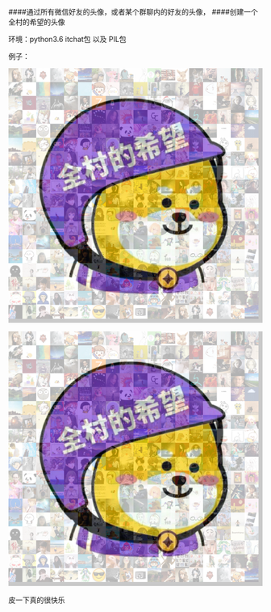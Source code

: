 ####通过所有微信好友的头像，或者某个群聊内的好友的头像，
####创建一个全村的希望的头像


环境：python3.6  itchat包 以及 PIL包



例子：

![](image/output.png)


![](image/output.png)


皮一下真的很快乐
